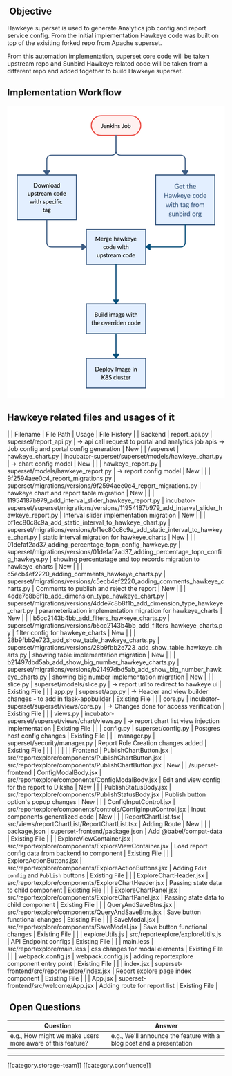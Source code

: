 
##  Objective
Hawkeye superset is used to generate Analytics job config and report service config. From the initial implementation Hawkeye code was built on top of the exisiting forked repo from Apache superset.

From this automation implementation, superset core code will be taken upstream repo and Sunbird Hawkeye related code will be taken from a different repo and added together to build Hawkeye superset.


## Implementation Workflow
![](images/storage/Hawkeye%20Automation.jpeg)
## Hawkeye related files and usages of it


|  | Filename | File Path | Usage | File History | 
| Backend | report_api.py | superset/report_api.py | -> api call request to portal and analytics job apis -> Job config and portal config generation | New | 
| /superset | hawkeye_chart.py | incubator-superset/superset/models/hawkeye_chart.py | -> chart config model | New | 
|  | hawkeye_report.py | superset/models/hawkeye_report.py | -> report config model | New | 
|  | 9f2594aee0c4_report_migrations.py | superset/migrations/versions/9f2594aee0c4_report_migrations.py | hawkeye chart and report table migration | New | 
|  | 11954187b979_add_interval_slider_hawkeye_report.py | incubator-superset/superset/migrations/versions/11954187b979_add_interval_slider_hawkeye_report.py | Interval slider implementation migration | New | 
|  | bf1ec80c8c9a_add_static_interval_to_hawkeye_chart.py | superset/migrations/versions/bf1ec80c8c9a_add_static_interval_to_hawkeye_chart.py | static interval migration for hawkeye_charts | New | 
|  | 01defaf2ad37_adding_percentage_topn_config_hawkeye.py | superset/migrations/versions/01defaf2ad37_adding_percentage_topn_config_hawkeye.py | showing percentatage and top records migration to hawkeye_charts | New | 
|  | c5ecb4ef2220_adding_comments_hawkeye_charts.py | superset/migrations/versions/c5ecb4ef2220_adding_comments_hawkeye_charts.py | Comments to publish and reject the report | New | 
|  | 4dde7c8b8f1b_add_dimension_type_hawkeye_chart.py | superset/migrations/versions/4dde7c8b8f1b_add_dimension_type_hawkeye_chart.py | parameterization implementation migration for hawkeye_charts | New | 
|  | b5cc2143b4bb_add_filters_hawkeye_charts.py | superset/migrations/versions/b5cc2143b4bb_add_filters_hawkeye_charts.py | filter config for hawkeye_charts | New | 
|  | 28b9fbb2e723_add_show_table_hawkeye_charts.py | superset/migrations/versions/28b9fbb2e723_add_show_table_hawkeye_charts.py | showing table implementation migration | New | 
|  | b21497dbd5ab_add_show_big_number_hawkeye_charts.py | superset/migrations/versions/b21497dbd5ab_add_show_big_number_hawkeye_charts.py | showing big number implementation migration | New | 
|  | slice.py | superset/models/slice.py | -> report url to redirect to hawkeye ui | Existing File | 
|  | app.py | superset/app.py | -> Header and view builder changes - to add in flask-appbuilder | Existing File | 
|  | core.py | incubator-superset/superset/views/core.py | -> Changes done for access verification | Existing File | 
|  | views.py | incubator-superset/superset/views/chart/views.py | -> report chart list view injection implementation | Existing File | 
|  | config.py | superset/config.py | Postgres host config changes | Existing File | 
|  | manager.py | superset/security/manager.py | Report Role Creation changes added | Existing File | 
|  |  |  |  |  | 
| Frontend | PublishChartButton.jsx | src/reportexplore/components/PublishChartButton.jsx | src/reportexplore/components/PublishChartButton.jsx | New | 
| /superset-frontend | ConfigModalBody.jsx | src/reportexplore/components/ConfigModalBody.jsx | Edit and view config for the report to Diksha | New | 
|  | PublishStatusBody.jsx | src/reportexplore/components/PublishStatusBody.jsx | Publish button option's popup changes | New | 
|  | ConfigInputControl.jsx | src/reportexplore/components/controls/ConfigInputControl.jsx | Input components generalized code | New | 
|  | ReportChartList.tsx | src/views/reportChartList/ReportChartList.tsx | Adding Route | New | 
|  | package.json | superset-frontend/package.json | Add @babel/compat-data | Existing File | 
|  | ExploreViewContainer.jsx | src/reportexplore/components/ExploreViewContainer.jsx | Load report config data from backend to component | Existing File | 
|  | ExploreActionButtons.jsx | src/reportexplore/components/ExploreActionButtons.jsx | Adding `Edit config` and `Publish` buttons | Existing File | 
|  | ExploreChartHeader.jsx | src/reportexplore/components/ExploreChartHeader.jsx | Passing state data to child component | Existing File | 
|  | ExploreChartPanel.jsx | src/reportexplore/components/ExploreChartPanel.jsx | Passing state data to child component | Existing File | 
|  | QueryAndSaveBtns.jsx | src/reportexplore/components/QueryAndSaveBtns.jsx | Save button functional changes | Existing File | 
|  | SaveModal.jsx | src/reportexplore/components/SaveModal.jsx | Save button functional changes | Existing File | 
|  | exploreUtils.js | src/reportexplore/exploreUtils.js | API Endpoint configs | Existing File | 
|  | main.less | src/reportexplore/main.less | css changes for modal elements | Existing File | 
|  | webpack.config.js | webpack.config.js | adding reportexplore component entry point | Existing File | 
|  | index.jsx | superset-frontend/src/reportexplore/index.jsx | Report explore page index component | Existing File | 
|  | App.jsx | superset-frontend/src/welcome/App.jsx | Adding route for report list | Existing File | 


##  Open Questions


|  **Question**  |  **Answer**  | 
|  --- |  --- | 
| e.g., How might we make users more aware of this feature? | e.g., We'll announce the feature with a blog post and a presentation | 



*****

[[category.storage-team]] 
[[category.confluence]] 
